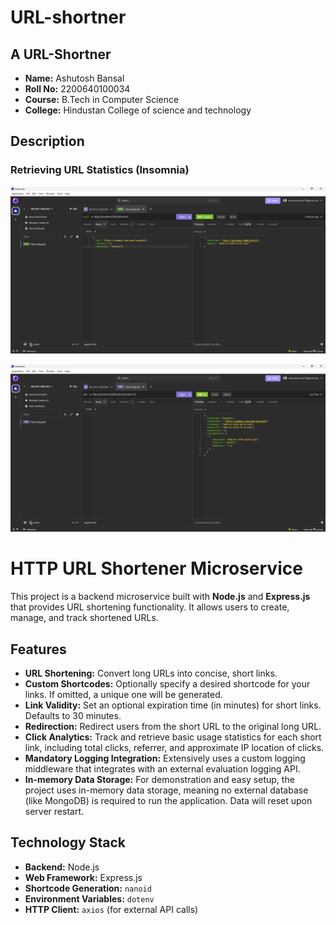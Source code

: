 # URL-shortner

## A URL-Shortner

- **Name:** Ashutosh Bansal  
- **Roll No:** 2200640100034
- **Course:** B.Tech in Computer Science  
- **College:** Hindustan College of science and technology  

## Description


### Retrieving URL Statistics (Insomnia)


![Get Short URL Statistics API Call](Output/Post.png "Postman request and response for short URL statistics")

![Get Short URL Statistics API Call](Output/Get.png "Postman request and response for short URL statistics")

# HTTP URL Shortener Microservice

This project is a backend microservice built with **Node.js** and **Express.js** that provides URL shortening functionality. It allows users to create, manage, and track shortened URLs.

## Features

* **URL Shortening:** Convert long URLs into concise, short links.
* **Custom Shortcodes:** Optionally specify a desired shortcode for your links. If omitted, a unique one will be generated.
* **Link Validity:** Set an optional expiration time (in minutes) for short links. Defaults to 30 minutes.
* **Redirection:** Redirect users from the short URL to the original long URL.
* **Click Analytics:** Track and retrieve basic usage statistics for each short link, including total clicks, referrer, and approximate IP location of clicks.
* **Mandatory Logging Integration:** Extensively uses a custom logging middleware that integrates with an external evaluation logging API.
* **In-memory Data Storage:** For demonstration and easy setup, the project uses in-memory data storage, meaning no external database (like MongoDB) is required to run the application. Data will reset upon server restart.

## Technology Stack

* **Backend:** Node.js
* **Web Framework:** Express.js
* **Shortcode Generation:** `nanoid`
* **Environment Variables:** `dotenv`
* **HTTP Client:** `axios` (for external API calls)

<!-- ## Features

- Feature 1
- Feature 2
- Feature 3

## How to Run

1. Clone the repository:
   ```bash
   git clone https://github.com/your-username/your-repo-name.git -->
